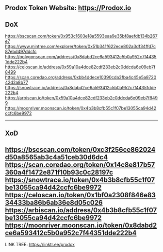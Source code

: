 Prodox Token
Website: https://Prodox.io
----------------------------------------------------------------------------------------------------
DoX
----------------------------------------------------------------------------------------------------

https://bscscan.com/token/0x953c1603e18a5593eaa9e35bf8aefdb134b267e7
https://www.mintme.com/explorer/token/0x51b341f622ece802a3df34ffd7c87ebd497ddcfc
https://polygonscan.com/address/0x8dabd2ce6a593412c5b0a952c7f44351dde222b4
https://celoscan.io/address/0x59a10a4dce82cdf233eb2c0ddcda6e09eb7f8499
https://scan.coredao.org/address/0xbb4ddece10390cda3fba4c45e5a872042d2a8b77
https://snowtrace.io/address/0x8dabd2ce6a593412c5b0a952c7f44351dde222b4
https://arbiscan.io/token/0x59a10a4dce82cdf233eb2c0ddcda6e09eb7f8499
https://moonriver.moonscan.io/token/0x4b3b8cfb55c1f07be13055ca94d42ccfc6be9972

----------------------------------------------------------------------------------------------------
XoD
----------------------------------------------------------------------------------------------------
https://bscscan.com/token/0xc3f256ce862024d50a8565ab3c4a51ceb30d6dc4
https://scan.coredao.org/token/0x14c8e817b57360a4f1472e871f10b93c0c28197c 
https://snowtrace.io/token/0x4b3b8cfb55c1f07be13055ca94d42ccfc6be9972
https://celoscan.io/token/0x1bf0a2308f846e8334433ba86b6ab36e8d05c026
https://arbiscan.io/address/0x4b3b8cfb55c1f07be13055ca94d42ccfc6be9972
https://moonriver.moonscan.io/token/0x8dabd2ce6a593412c5b0a952c7f44351dde222b4
----------------------------------------------------------------------------------------------------

LINK TREE:
https://linktr.ee/prodox
